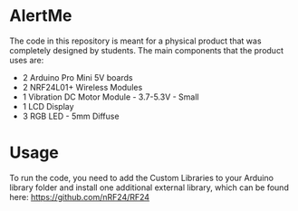 # AlertMe
The code in this repository is meant for a physical product that was completely designed by students. The main components that the product uses are: 
* 2 Arduino Pro Mini 5V boards
* 2 NRF24L01+ Wireless Modules
* 1 Vibration DC Motor Module - 3.7-5.3V - Small
* 1 LCD Display
* 3 RGB LED - 5mm Diffuse
 

# Usage
To run the code, you need to add the Custom Libraries to your Arduino library folder and install one additional external library, which can be found here: https://github.com/nRF24/RF24
